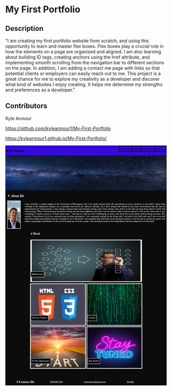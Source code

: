 # My First Portfolio

## Description

"I am creating my first portfolio website from scratch, and using this opportunity to learn and master flex boxes. Flex boxes play a crucial role in how the elements on a page are organized and aligned. I am also learning about building ID tags, creating anchors using the href attribute, and implementing smooth scrolling from the navigation bar to different sections on the page. In addition, I am adding a contact me page with links so that potential clients or employers can easily reach out to me. This project is a great chance for me to explore my creativity as a developer and discover what kind of websites I enjoy creating. It helps me determine my strengths and preferences as a developer."


## Contributors


Kyle Armour


https://github.com/kylearmour1/My-First-Portfolio


https://kylearmour1.github.io/My-First-Portfolio/


![image](assets\FINAL.png)
